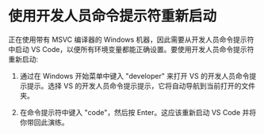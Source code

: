 <h1 data-loc-id="walkthrough.windows.title.open.dev.command.prompt">使用开发人员命令提示符重新启动</h1>
<p data-loc-id="walkthrough.windows.background.dev.command.prompt">正在使用带有 MSVC 编译器的 Windows 机器，因此需要从开发人员命令提示符中启动 VS Code，以便所有环境变量都能正确设置。要使用开发人员命令提示符重新启动:</p>
<ol>
<li><p data-loc-id="walkthrough.open.command.prompt">通过在 Windows 开始菜单中键入 "developer" 来打开 VS 的开发人员命令提示提示。选择 VS 的开发人员命令提示提示，它将自动导航到当前打开的文件夹。</p>
</li>
<li><p data-loc-id="walkthrough.windows.press.f5">在命令提示符中键入 "code"，然后按 Enter。这应该重新启动 VS Code 并将你带回此演练。</p>
</li>
</ol>